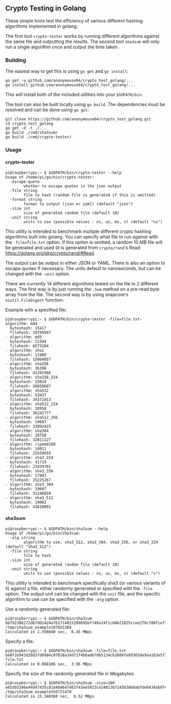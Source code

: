 ## Crypto Testing in Golang

These simple tools test the efficiency of various different hashing algorithms implemented in golang.

The first tool `crypto-tester` works by running different algorithms against the same file and outputting the results.
The second tool `sha3sum` will only run a single algorithm once and output the time taken.

### Building

The easiest way to get this is using `go get` and `go install`:

```
go get -u github.com/anonymouse64/crypto_test_golang/...
go install github.com/anonymouse64/crypto_test_golang/...
```

This will install both of the included utilities into your `$GOPATH/bin`.

The tool can also be built locally using `go build`. The dependencies must be resolved and can be done using `go get`:

```
git clone https://github.com/anonymouse64/crypto_test_golang.git
cd crypto_test_golang
go get -d -t ./...
go build ./cmd/sha3sum/
go build ./cmd/crypto-tester/
```


### Usage

#### crypto-tester

```
pi@raspberrypi:~ $ $GOPATH/bin/crypto-tester --help
Usage of /home/pi/go/bin/crypto-tester:
  -escape-quote
    	whether to escape quotes in the json output
  -file string
    	file to hash (random file is generated if this is omitted)
  -format string
    	format to output (json or yaml) (default "json")
  -size int
    	size of generated random file (default 10)
  -unit string
    	units to use (possible values : ns, us, ms, s) (default "ns")
```

This utility is intended to benchmark multiple different crypto hashing algorithms built into golang. You can specify what file to run against with the `-file=file.txt` option. If this option is omitted, a random 10 MB file will be generated and used (it is generated from `crypto/rand`'s Read: https://golang.org/pkg/crypto/rand/#Read.

The output can be output in either JSON or YAML. There is also an option to escape quotes if necessary. The units default to nanoseconds, but can be changed with the `-unit` option.

There are currently 14 different algorithms tested on the file in 2 different ways.
The first way is by just running the `.Sum` method on a pre-read byte array from the file.
The second way is by using snapcore's `osutil.FileDigest` function. 

Example with a specified file:

```
pi@raspberrypi:~ $ $GOPATH/bin/crypto-tester -file=file.txt- algorithm: md4
  byteshash: 15417
  filehash: 19789507
- algorithm: md5
  byteshash: 12344
  filehash: 6573204
- algorithm: sha1
  byteshash: 11980
  filehash: 15064057
- algorithm: sha256
  byteshash: 36198
  filehash: 41202966
- algorithm: sha256_224
  byteshash: 15624
  filehash: 20859607
- algorithm: sha512
  byteshash: 53437
  filehash: 34371013
- algorithm: sha512_224
  byteshash: 18958
  filehash: 36242777
- algorithm: sha512_256
  byteshash: 19687
  filehash: 33092425
- algorithm: sha384
  byteshash: 18750
  filehash: 32011127
- algorithm: ripemd160
  byteshash: 14011
  filehash: 25559693
- algorithm: sha3_224
  byteshash: 41719
  filehash: 23439701
- algorithm: sha3_256
  byteshash: 17083
  filehash: 25225267
- algorithm: sha3_384
  byteshash: 19687
  filehash: 31246859
- algorithm: sha3_512
  byteshash: 19062
  filehash: 43810091

```



#### sha3sum

```
pi@raspberrypi:~ $ $GOPATH/bin/sha3sum --help
Usage of /home/pi/go/bin/sha3sum:
  -alg string
    	algorithm to use, sha3_512, sha3_384, sha3_256, or sha3_224 (default "sha3_512")
  -file string
    	file to hash
  -size int
    	size of generated random file (default 10)
  -unit string
    	units to use (possible values : ns, us, ms, s) (default "s")
```

This utility is intended to benchmark specifically sha3 (or various variants of it) against a file, either randomly generated or specified with the `-file` option. The output unit can be changed with the `unit` file, and the specific algorithm to use can be specified with the `-alg` option.

Use a randomly generated file:

```
pi@raspberrypi:~ $ $GOPATH/bin/sha3sum 
6b792386272d67d01424e7b1714815289b95bf749a24f1c68b21825ccee270c788fcef7f51266e791b2895e0999ac886e828cae70f4e54d0ca0c891d2c6e41c1 /tmp/sha3sum_example107825369
Calculated in 1.550840 sec,  6.45 MBps
```

Specify a file:

```
pi@raspberrypi:~ $ $GOPATH/bin/sha3sum -file=file.txt
bb8f2e943d20d37d0984c07038a34d71f4b6ad67db5124cb28097e89365de9aa163e5f3c18e0f4227a6d4c0ab03a97b44154d4fccf957264014fa9de4614d56a file.txt
Calculated in 0.068106 sec,  3.96 MBps
```

Specify the size of the randomly generated file in Megabytes:
```
pi@raspberrypi:~ $ $GOPATH/bin/sha3sum -size=100
e01db5396e44d47435c81d4b0647463f43ee5923ce24013b714563868abfde8434ab974857d5eb2ccab6ee9bf51e34a730f3c29bf8a9c0ef995e1ddbe49a8d21 /tmp/sha3sum_example556721470
Calculated in 15.340368 sec,  6.52 MBps

```


